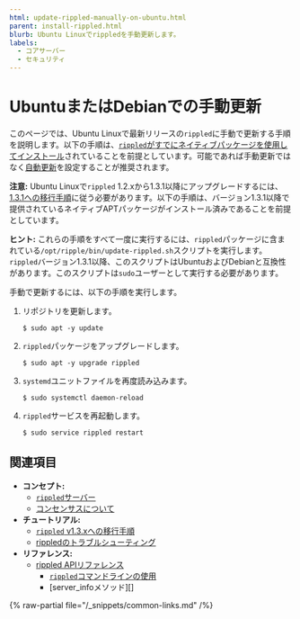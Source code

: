 ```yaml
---
html: update-rippled-manually-on-ubuntu.html
parent: install-rippled.html
blurb: Ubuntu Linuxでrippledを手動更新します。
labels:
  - コアサーバー
  - セキュリティ
---
```

# UbuntuまたはDebianでの手動更新

このページでは、Ubuntu Linuxで最新リリースの`rippled`に手動で更新する手順を説明します。以下の手順は、[`rippled`がすでにネイティブパッケージを使用してインストール](install-rippled-on-ubuntu.md)されていることを前提としています。可能であれば手動更新ではなく[自動更新](update-rippled-automatically-on-linux.md)を設定することが推奨されます。

**注意:** Ubuntu Linuxで`rippled` 1.2.xから1.3.1以降にアップグレードするには、[1.3.1への移行手順](rippled-1-3-migration-instructions.md)に従う必要があります。以下の手順は、バージョン1.3.1以降で提供されているネイティブAPTパッケージがインストール済みであることを前提としています。

**ヒント:** これらの手順をすべて一度に実行するには、`rippled`パッケージに含まれている`/opt/ripple/bin/update-rippled.sh`スクリプトを実行します。`rippled`バージョン1.3.1以降、このスクリプトはUbuntuおよびDebianと互換性があります。このスクリプトは`sudo`ユーザーとして実行する必要があります。

手動で更新するには、以下の手順を実行します。

1. リポジトリを更新します。

    ```
    $ sudo apt -y update
    ```

2. `rippled`パッケージをアップグレードします。

    ```
    $ sudo apt -y upgrade rippled
    ```

3. `systemd`ユニットファイルを再度読み込みます。

    ```
    $ sudo systemctl daemon-reload
    ```

4. `rippled`サービスを再起動します。

    ```
    $ sudo service rippled restart
    ```


## 関連項目

- **コンセプト:**
    - [`rippled`サーバー](../../concepts/networks-and-servers/index.md)
    - [コンセンサスについて](../../concepts/consensus-protocol/index.md)
- **チュートリアル:**
    - [`rippled` v1.3.xへの移行手順](rippled-1-3-migration-instructions.md) <!-- Note: remove when versions older than v1.3 are basically extinct -->
    - [rippledのトラブルシューティング](../troubleshooting/index.md)
- **リファレンス:**
    - [rippled APIリファレンス](../../references/http-websocket-apis/index.md)
      - [`rippled`コマンドラインの使用](../commandline-usage.md)
      - [server_infoメソッド][]

{% raw-partial file="/_snippets/common-links.md" /%}

